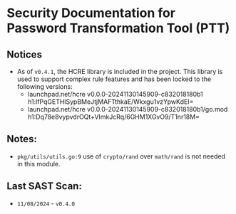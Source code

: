 # Security Documentation for Password Transformation Tool (PTT)

## Notices
- As of `v0.4.1`, the HCRE library is included in the project. This library is
  used to support complex rule features and has been locked to the following
  versions:
  - launchpad.net/hcre v0.0.0-20241130145909-c832018180b1 h1:lfPqGETHlSypBMeJtjMAFTthkaE/Wkxgu1vzYpwKdEI=
  - launchpad.net/hcre v0.0.0-20241130145909-c832018180b1/go.mod h1:Dq78e8vypvdrOQt+VImkJcRq/6GHM1XGvO9/T1nr18M=

## Notes:
- `pkg/utils/utils.go:9` use of `crypto/rand` over `math/rand` is not needed in this module.

## Last SAST Scan:
- `11/08/2024` - `v0.4.0`
